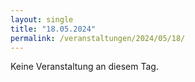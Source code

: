 ```yaml
---
layout: single
title: "18.05.2024"
permalink: /veranstaltungen/2024/05/18/
---
```


Keine Veranstaltung an diesem Tag.
